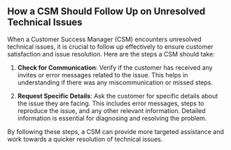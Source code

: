 ## How a CSM Should Follow Up on Unresolved Technical Issues

When a Customer Success Manager (CSM) encounters unresolved technical issues, it is crucial to follow up effectively to ensure customer satisfaction and issue resolution. Here are the steps a CSM should take:

1. **Check for Communication**: Verify if the customer has received any invites or error messages related to the issue. This helps in understanding if there was any miscommunication or missed steps.

2. **Request Specific Details**: Ask the customer for specific details about the issue they are facing. This includes error messages, steps to reproduce the issue, and any other relevant information. Detailed information is essential for diagnosing and resolving the problem.

By following these steps, a CSM can provide more targeted assistance and work towards a quicker resolution of technical issues.